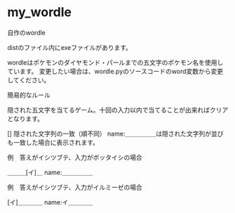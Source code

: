 # my_wordle
自作のwordle

distのファイル内にexeファイルがあります。

wordleはポケモンのダイヤモンド・パールまでの五文字のポケモン名を使用しています。
変更したい場合は、wordle.pyのソースコードのword変数から変更してください。

簡易的なルール

隠された五文字を当てるゲーム。十回の入力以内で当てることが出来ればクリアとなります。

[] 隠された文字列の一致（順不同）
name:＿＿＿＿＿は隠された文字列が並びも一致した場合に表示されます。

例　答えがイシツブテ、入力がポッタイシの場合

＿＿＿[イ]＿
name:＿＿＿＿＿

例　答えがイシツブテ、入力がイルミーゼの場合

[イ]＿＿＿＿
name:イ＿＿＿＿
